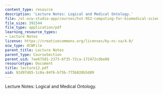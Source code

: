 ```yaml
---
content_type: resource
description: 'Lecture Notes: Logical and Medical Ontology.'
file: /ol-ocw-studio-app/courses/hst-952-computing-for-biomedical-scientists-fall-2002/92d97d851c0a84f6b75b775b028b5d89_lecture12.pdf
file_size: 391544
file_type: application/pdf
learning_resource_types:
- Lecture Notes
license: https://creativecommons.org/licenses/by-nc-sa/4.0/
ocw_type: OCWFile
parent_title: Lecture Notes
parent_type: CourseSection
parent_uid: 7ae67581-2373-6f35-72ca-172472cdbe88
resourcetype: Document
title: lecture12.pdf
uid: 92d97d85-1c0a-84f6-b75b-775b028b5d89
---
```

Lecture Notes: Logical and Medical Ontology.